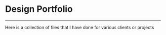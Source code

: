 # Design Portfolio

---

Here is a collection of files that I have done for various clients or projects

